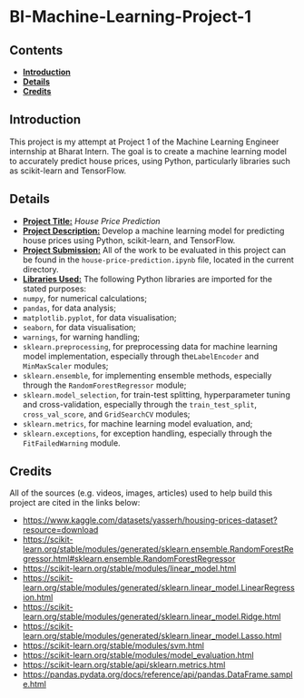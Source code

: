 <h1><b>BI-Machine-Learning-Project-1</b></h1>

<h2><b>Contents</b></h2>

- [**Introduction**](#introduction)
- [**Details**](#details)
- [**Credits**](#credits)

## **Introduction**
This project is my attempt at Project 1 of the Machine Learning Engineer internship at Bharat Intern. The goal is to create a machine learning model to accurately predict house prices, using Python, particularly libraries such as scikit-learn and TensorFlow.

## **Details**
* **<u>Project Title:</u>** *House Price Prediction*
* **<u>Project Description:</u>**  Develop a machine learning model for predicting house prices using Python, scikit-learn, and TensorFlow.
* **<u>Project Submission:</u>** All of the work to be evaluated in this project can be found in the `house-price-prediction.ipynb` file, located in the current directory.
* **<u>Libraries Used:</u>** The following Python libraries are imported for the stated purposes:
* `numpy`, for numerical calculations;
* `pandas`, for data analysis;
* `matplotlib.pyplot`, for data visualisation;
* `seaborn`, for data visualisation;
* `warnings`, for warning handling;
* `sklearn.preprocessing`, for preprocessing data for machine learning model implementation, especially through the`LabelEncoder` and `MinMaxScaler` modules;
* `sklearn.ensemble`, for implementing ensemble methods, especially through the `RandomForestRegressor` module;
* `sklearn.model_selection`, for train-test splitting, hyperparameter tuning and cross-validation, especially through the `train_test_split`, `cross_val_score`, and `GridSearchCV` modules;
* `sklearn.metrics`, for machine learning model evaluation, and;
* `sklearn.exceptions`, for exception handling, especially through the `FitFailedWarning` module.

## **Credits**
All of the sources (e.g. videos, images, articles) used to help build this project are cited in the links below:
- https://www.kaggle.com/datasets/yasserh/housing-prices-dataset?resource=download
- https://scikit-learn.org/stable/modules/generated/sklearn.ensemble.RandomForestRegressor.html#sklearn.ensemble.RandomForestRegressor
- https://scikit-learn.org/stable/modules/linear_model.html
- https://scikit-learn.org/stable/modules/generated/sklearn.linear_model.LinearRegression.html
- https://scikit-learn.org/stable/modules/generated/sklearn.linear_model.Ridge.html
- https://scikit-learn.org/stable/modules/generated/sklearn.linear_model.Lasso.html
- https://scikit-learn.org/stable/modules/svm.html
- https://scikit-learn.org/stable/modules/model_evaluation.html
- https://scikit-learn.org/stable/api/sklearn.metrics.html
- https://pandas.pydata.org/docs/reference/api/pandas.DataFrame.sample.html